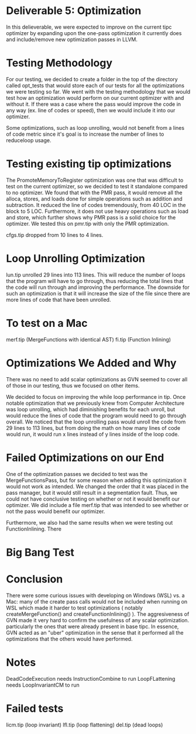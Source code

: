 # Deliverable 5: Optimization

In this delieverable, we were expected to improve on the current tipc optimizer by expanding upon the one-pass optimization it currently does and include/remove new optimization passes in LLVM.

# Testing Methodology 

For our testing, we decided to create a folder in the top of the directory called opt\_tests that would store each of our tests for all the optimizations we were testing so far. We went with the testing methodology that we would test how an optimization would perform on our current optimizer with and without it. If there was a case where the pass would improve the code in any way (ex. line of codes or speed), then we would include it into our optimizer. 

Some optimizations, such as loop unrolling, would not benefit from a lines of code metric since it's goal is to increase the number of lines to reduceloop usage. 

# Testing existing tip optimizations
The PromoteMemoryToRegister optimization was one that was difficult to test on the current optimizer, so we decided to test it standalone compared to no optimizer. We found that with the PMR pass, it would remove all the alloca, stores, and loads done for simple operations such as addition and subtraction. It reduced the line of codes tremendously, from 40 LOC in the block to 5 LOC. Furthermore, it does not use heavy operations such as load and store, which further shows why PMR pass is a solid choice for the optimizer. We tested this on pmr.tip with only the PMR optimization.

cfgs.tip dropped from 10 lines to 4 lines. 

# Loop Unrolling Optimization
lun.tip unrolled 29 lines into 113 lines. This will reduce the number of loops that the program will have to go through, thus reducing the total lines that the code will run through and improving the performance. The downside for such an optimization is that it will increase the size of the file since there are more lines of code that have been unrolled.



# To test on a Mac
merf.tip (MergeFunctions with identical AST)
fi.tip (Function Inlining)

# Optimizations We Added and Why
There was no need to add scalar optimizations as GVN seemed to cover all of those in our testing, thus we focused on other items.

We decided to focus on improving the while loop performance in tip. Once notable optimization that we previously knew from Computer Architecture was loop unrolling, which had diminishing benefits for each unroll, but would reduce the lines of code that the program would need to go through overall. We noticed that the loop unrolling pass would unroll the code from 29 lines to 113 lines, but from doing the math on how many lines of code would run, it would run x lines instead of y lines inside of the loop code.

# Failed Optimizations on our End

One of the optimization passes we decided to test was the MergeFunctionsPass, but for some reason when adding this optimization it would not work as intended. We changed the order that it was placed in the pass manager, but it would still result in a segmentation fault. Thus, we could not have conclusive testing on whether or not it would benefit our optimizer. We did include a file merf.tip that was intended to see whether or not the pass would benefit our optimizer.

Furthermore, we also had the same results when we were testing out FunctionInlining. There 
# Big Bang Test

# Conclusion
There were some curious issues with developing on Windows (WSL) vs. a Mac: many of the create pass calls would not be included when running on WSL which made it harder to test optimizations ( notably createMergeFunction() and createFunctionInlining() ).
The aggresiveness of GVN made it very hard to confirm the usefulness of any scalar optimization. particularly the ones that were already present in base tipc. In essence, GVN acted as an "uber" optimization in the sense that it performed all the optimizations that the others would have performed.

# Notes
DeadCodeExecution needs InstructionCombine to run
LoopFLattening needs LoopInvariantCM to run

# Failed tests
licm.tip (loop invariant)
lfl.tip (loop flattening)
del.tip (dead loops)
